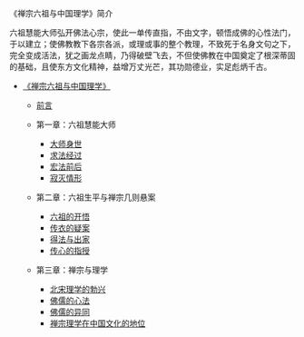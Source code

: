 《禅宗六祖与中国理学》简介

六祖慧能大师弘开佛法心宗，使此一单传直指，不由文字，顿悟成佛的心性法门，于以建立；使佛教教下各宗各派，或理或事的整个教理，不致死于名身文句之下，完全变成活法，犹之画龙点睛，乃得破壁飞去，不但使佛教在中国奠定了根深蒂固的基础，且使东方文化精神，益增万丈光芒，其功勋德业，实足彪炳千古。

- [《禅宗六祖与中国理学》](杂文集/《禅宗六祖与中国理学》/《禅宗六祖与中国理学》.md)

  - [前言](杂文集/《禅宗六祖与中国理学》/前言.md)

  - 第一章：六祖慧能大师

    - [大师身世](杂文集/《禅宗六祖与中国理学》/大师身世.md)
    - [求法经过](杂文集/《禅宗六祖与中国理学》/求法经过.md)
    - [宏法前后](杂文集/《禅宗六祖与中国理学》/宏法前后.md)
    - [寂灭情形](杂文集/《禅宗六祖与中国理学》/寂灭情形.md)

  - 第二章：六祖生平与禅宗几则悬案

    - [六祖的开悟](杂文集/《禅宗六祖与中国理学》/六祖的开悟.md)
    - [传衣的疑案](杂文集/《禅宗六祖与中国理学》/传衣的疑案.md)
    - [得法与出家](杂文集/《禅宗六祖与中国理学》/得法与出家.md)
    - [传心的指授](杂文集/《禅宗六祖与中国理学》/传心的指授.md)

  - 第三章：禅宗与理学

    - [北宋理学的勃兴](杂文集/《禅宗六祖与中国理学》/北宋理学的勃兴.md)
    - [佛儒的心法](杂文集/《禅宗六祖与中国理学》/佛儒的心法.md)
    - [佛儒的异同](杂文集/《禅宗六祖与中国理学》/佛儒的异同.md)
    - [禅宗理学在中国文化的地位](杂文集/《禅宗六祖与中国理学》/禅宗理学在中国文化的地位.md)

    